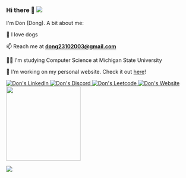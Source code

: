 ### Hi there 👋 ![](https://komarev.com/ghpvc/?username=truongdd03&style=flat)

I'm Don (Dong). A bit about me:

🐶 I love dogs

📫 Reach me at **dong23102003@gmail.com**

👨‍🎓 I'm studying Computer Science at Michigan State University

🌱 I'm working on my personal website. Check it out [here](https://truongdd03.github.io/)!

<a href="https://www.linkedin.com/in/dong-truong/">
  <img alt="Don's LinkedIn" src="https://img.shields.io/badge/LinkedIn-0077B5?style=for-the-badge&logo=linkedin&logoColor=white" />
</a>
<!-- <a href="https://www.instagram.com/truongdinh_dong/">
  <img alt="Don's Instagram" src="https://img.shields.io/badge/Instagram-E4405F?style=for-the-badge&logo=instagram&logoColor=white" />
</a> -->
<a href="https://discordapp.com/users/763404045150060605">
  <img alt="Don's Discord" src="https://img.shields.io/badge/Discord-5865F2?style=for-the-badge&logo=discord&logoColor=white" />
</a>
<a href="https://leetcode.com/tddong2323/">
  <img alt="Don's Leetcode" src="https://img.shields.io/badge/-LeetCode-FFA116?style=for-the-badge&logo=LeetCode&logoColor=black" />
</a>
<a href="https://truongdd03.github.io/">
  <img alt="Don's Website" src="https://img.shields.io/badge/website-000000?style=for-the-badge&logo=About.me&logoColor=white" />
</a>

<img src="/shiba.gif" width="200" height="200"/> 

![](https://github-readme-stats.vercel.app/api?username=truongdd03&theme=vue-dark&hide_border=false&include_all_commits=false&count_private=false)<br/>
<!-- ![](https://github-readme-streak-stats.herokuapp.com/?user=truongdd03&theme=vue-dark&hide_border=false)<br/> -->

